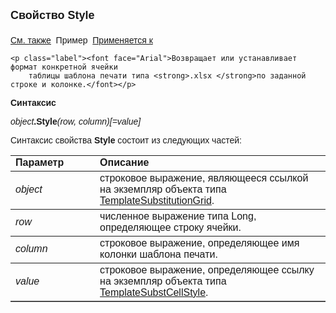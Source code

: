 ﻿<html>
<head>
<title>TemplateSubstitution\Style</title>
<style type="text/css">
.auto-style1 {
	text-decoration: underline;
}
    .style1
    {
        width: 26%;
    }
</style>
</head>

<body>

<p><strong><font size="4" face="Arial">Свойство Style<br>
<br>
</font></strong><font face="Arial"><span class="auto-style1"><a href="../TemplateSubstitutionGrid.html">См. также</a></span>&nbsp;
Пример&nbsp; <a href="../TemplateSubstitutionGrid.html">Применяется к</a></font></p>

    <p class="label"><font face="Arial">Возвращает или устанавливает формат конкретной ячейки 
        таблицы шаблона печати типа <strong>.xlsx </strong>по заданной строке и колонке.</font></p>

<p class="label"><font face="Arial"><b>Синтаксис</b></font></p>

<p><font face="Arial"><em>object</em><strong>.Style</strong><em>(row, column)[=value]</em></font></p>

<p><font face="Arial">Синтаксис свойства <strong>Style</strong>
состоит из следующих частей:</font></p>

<table border="1" cellPadding="5" cols="2" frame="below" rules="rows">
<TBODY>
  <tr vAlign="top">
    <td class="style1"><font face="Arial"><b>Параметр</b></font></td>
    <td class="label" width="71%"><font face="Arial"><strong>Описание</strong></font></td>
  </tr>
  <tr>
    <td class="style1"><font face="Arial"><em>object</em></font></td>
    <td width="71%"><font face="Arial">строковое выражение, являющееся ссылкой на 
        экземпляр объекта типа <a href="../TemplateSubstitutionGrid.html">TemplateSubstitutionGrid</a>.</font></td>
  </tr>
    <tr>
    <td class="style1"><font face="Arial"><em> row</em></font></td>
    <td width="71%"><font face="Arial">численное выражение типа Long, oпределяющее 
        строку ячейки.</font></td>
    </tr>
    <tr>
    <td class="style1"><font face="Arial"><em> column</em></font></td>
    <td width="71%"><font face="Arial">строковое выражение, oпределяющее имя колонки шаблона печати.</font></td>
    </tr>
    <tr>
    <td class="style1"><font face="Arial"><em>value</em></font></td>
    <td width="71%"><font face="Arial">строковое выражение, oпределяющее ссылку на 
        экземпляр объекта типа
        <a href="../TemplateSubstCellStyle.html">
        TemplateSubstCellStyle</a>.</font></td>
    </tr>
    </table>
    <p>
        &nbsp;</p>
</body>
</html>
